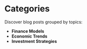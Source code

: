 # Categories

Discover blog posts grouped by topics:

- **Finance Models**
- **Economic Trends**
- **Investment Strategies**